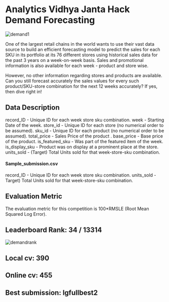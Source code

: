 # Analytics Vidhya Janta Hack Demand Forecasting


![demand1](https://user-images.githubusercontent.com/56091634/87299336-7118c080-c529-11ea-9540-1ee0a6da7b3b.png)


One of the largest retail chains in the world wants to use their vast data source to build an efficient forecasting model to predict the sales for each SKU in its portfolio at its 76 different stores using historical sales data for the past 3 years on a week-on-week basis. Sales and promotional information is also available for each week - product and store wise. 

However, no other information regarding stores and products are available. Can you still forecast accurately the sales values for every such product/SKU-store combination for the next 12 weeks accurately? If yes, then dive right in!

## Data Description

record_ID - Unique ID for each week store sku combination.
week - Starting Date of the week.
store_id - Unique ID for each store (no numerical order to be assumed).
sku_id - Unique ID for each product (no numerical order to be assumed).
total_price - Sales Price of the product .
base_price - Base price of the product.
is_featured_sku - Was part of the featured item of the week.
is_display_sku - Product was on display at a prominent place at the store.
units_sold - (Target) Total Units sold for that week-store-sku combination.

#### Sample_submission.csv

record_ID - Unique ID for each week store sku combination.
units_sold - Target) Total Units sold for that week-store-sku combination.

## Evaluation Metric
The evaluation metric for this competition is 100*RMSLE (Root Mean Squared Log Error).

## Leaderboard Rank: 34 / 13314

![demandrank](https://user-images.githubusercontent.com/56091634/87293888-93f2a700-c520-11ea-8c21-946ebb3aac91.png)

## Local cv: 390

## Online cv: 455

## Best submission: lgfullbest2 
